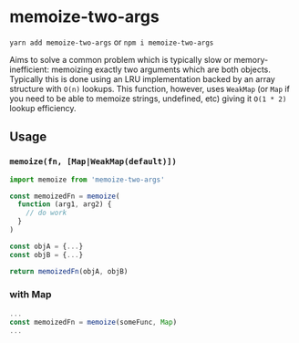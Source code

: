 # memoize-two-args
`yarn add memoize-two-args` or 
`npm i memoize-two-args`

Aims to solve a common problem which is typically slow or memory-inefficient: memoizing exactly two arguments which are both objects. Typically this is done using an LRU implementation backed by an array structure with `O(n)` lookups. This function, however, uses `WeakMap` (or `Map` if you need to be able to memoize strings, undefined, etc) giving it `O(1 * 2)` lookup efficiency.

## Usage
### `memoize(fn, [Map|WeakMap(default)])`
```js
import memoize from 'memoize-two-args'

const memoizedFn = memoize(
  function (arg1, arg2) {
    // do work
  }
)

const objA = {...}
const objB = {...}

return memoizedFn(objA, objB)
```

### with Map
```js
...
const memoizedFn = memoize(someFunc, Map)
...
```
